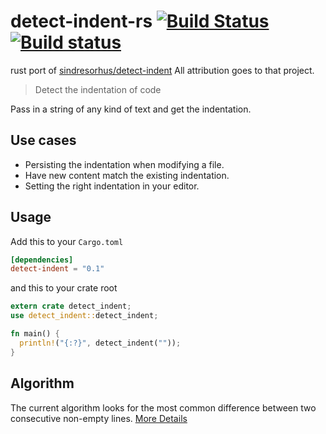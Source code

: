 # detect-indent-rs [![Build Status](https://travis-ci.org/stefanpenner/detect-indent-rs.svg?branch=master)](https://travis-ci.org/stefanpenner/detect-indent-rs) [![Build status](https://ci.appveyor.com/api/projects/status/6kh9lk8cmmcwbx4h/branch/master?svg=true)](https://ci.appveyor.com/project/stefanpenner/detect-indent-rs/branch/master)

rust port of
[sindresorhus/detect-indent](https://github.com/sindresorhus/detect-indent) All
attribution goes to that project.

> Detect the indentation of code

Pass in a string of any kind of text and get the indentation.

## Use cases

- Persisting the indentation when modifying a file.
- Have new content match the existing indentation.
- Setting the right indentation in your editor.


## Usage

Add this to your `Cargo.toml`

```toml
[dependencies]
detect-indent = "0.1"
```

and this to your crate root

```rust
extern crate detect_indent;
use detect_indent::detect_indent;

fn main() {
  println!("{:?}", detect_indent(""));
}
```

## Algorithm

The current algorithm looks for the most common difference between two
consecutive non-empty lines. [More Details](https://github.com/sindresorhus/detect-indent)
